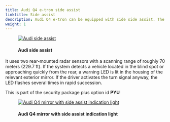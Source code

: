 ```yaml
---
title: Audi Q4 e-tron side assist
linktitle: Side assist
description: Audi Q4 e-tron can be equipped with side side assist. The Audi side assist lane-changing assistant helps the driver to change lanes at driving speeds of 15 km/h (9.3 mph) and faster.
weight: 1
---
```


<!-- markdownlint-disable MD033 -->
<figure>
    <a href="https://media.electrichasgoneaudi.net/multimedia/models/e-tron/technology/drivingassistance/sideassist/audisideassist.jpg">
        <img src="https://media.electrichasgoneaudi.net/multimedia/models/e-tron/technology/drivingassistance/sideassist/audisideassists.jpg"
        class="img-fluid" alt="Audi side assist" title="Audi side assist">
    </a>
    <figcaption><h4>Audi side assist</h4></figcaption>
</figure>

 It uses two rear-mounted radar sensors with a scanning range of roughly 70 meters (229.7 ft). If the system detects a vehicle located in the blind spot or approaching quickly from the rear, a warning LED is lit in the housing of the relevant exterior mirror. If the driver activates the turn signal anyway, the LED flashes several times in rapid succession.

 This is part of the security package plus option id **PYU**

<figure>
    <a href="https://media.electrichasgoneaudi.net/multimedia/models/q4-e-tron/technology/drivingassistance/sideassist/mirrors.jpg">
        <img src="https://media.electrichasgoneaudi.net/multimedia/models/q4-e-tron/technology/drivingassistance/sideassist/mirrorss.jpg"
        class="img-fluid" alt="Audi Q4 mirror with side assist indication light" title="Audi Q4 mirror with side assist indication light">
    </a>
    <figcaption><h4>Audi Q4 mirror with side assist indication light</h4></figcaption>
</figure>
